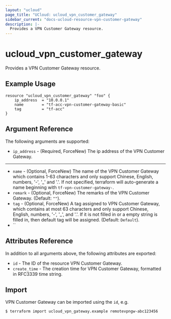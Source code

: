 ```yaml
---
layout: "ucloud"
page_title: "UCloud: ucloud_vpn_customer_gateway"
sidebar_current: "docs-ucloud-resource-vpn-customer-gateway"
description: |-
  Provides a VPN Customer Gateway resource.
---
```


# ucloud_vpn_customer_gateway

Provides a VPN Customer Gateway resource.

## Example Usage

```hcl
resource "ucloud_vpn_customer_gateway" "foo" {
    ip_address  = "10.0.0.1"
	name 		= "tf-acc-vpn-customer-gateway-basic"
	tag         = "tf-acc"
}
```

## Argument Reference

The following arguments are supported:

* `ip_address` - (Required, ForceNew) The ip address of the VPN Customer Gateway. 

- - -

* `name` - (Optional, ForceNew) The name of the VPN Customer Gateway which contains 1-63 characters and only support Chinese, English, numbers, '-', '_' and '.'. If not specified, terraform will auto-generate a name beginning with `tf-vpn-customer-gateway-`.
* `remark` - (Optional, ForceNew) The remarks of the VPN Customer Gateway. (Default: `""`).
* `tag` - (Optional, ForceNew) A tag assigned to VPN Customer Gateway, which contains at most 63 characters and only support Chinese, English, numbers, '-', '_', and '.'. If it is not filled in or a empty string is filled in, then default tag will be assigned. (Default: `Default`).
* ``
## Attributes Reference

In addition to all arguments above, the following attributes are exported:

* `id` - The ID of the resource VPN Customer Gateway.
* `create_time` - The creation time for VPN Customer Gateway, formatted in RFC3339 time string.

## Import

VPN Customer Gateway can be imported using the `id`, e.g.

```
$ terraform import ucloud_vpn_gateway.example remotevpngw-abc123456
```